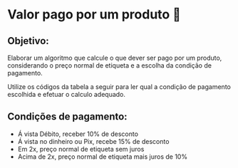 # Valor pago por um produto 🤖


## Objetivo:

Elaborar um algoritmo que calcule o que dever ser pago por um produto, considerando o preço normal de etiqueta e a escolha da condição de pagamento.

Utilize os códigos da tabela a seguir para ler qual a condição de pagamento escolhida e efetuar o calculo adequado.

## Condições de pagamento:
- Á vista Débito, receber 10% de desconto
- Á vista no dinheiro ou Pix, recebe 15% de desconto
- Em 2x, preço normal de etiqueta sem juros
- Acima de 2x, preço normal de etiqueta mais juros de 10%

 

